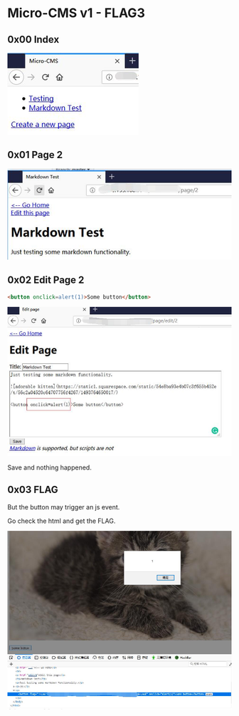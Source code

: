 # Micro-CMS v1 - FLAG3

## 0x00 Index

![](../flag0/imgs/index.jpg)

## 0x01 Page 2

![](../flag0/imgs/2.jpg)

## 0x02 Edit Page 2

```html
<button onclick=alert(1)>Some button</button>
```

![](./imgs/edit.jpg)

Save and nothing happened.

## 0x03 FLAG

But the button may trigger an js event. 

Go check the html and get the FLAG.

![](./imgs/flag.jpg)